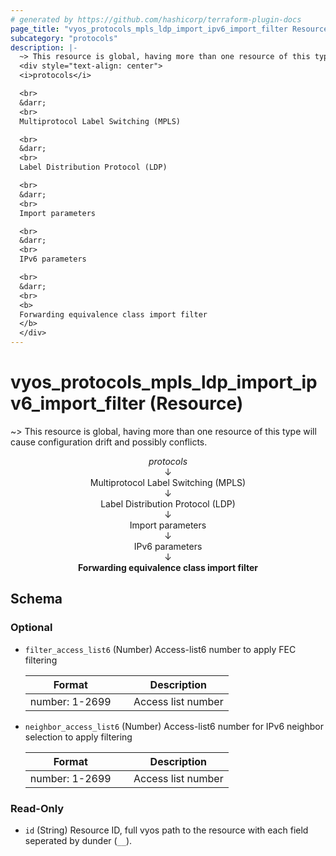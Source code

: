 ```yaml
---
# generated by https://github.com/hashicorp/terraform-plugin-docs
page_title: "vyos_protocols_mpls_ldp_import_ipv6_import_filter Resource - vyos"
subcategory: "protocols"
description: |-
  ~> This resource is global, having more than one resource of this type will cause configuration drift and possibly conflicts.
  <div style="text-align: center">
  <i>protocols</i>

  <br>
  &darr;
  <br>
  Multiprotocol Label Switching (MPLS)

  <br>
  &darr;
  <br>
  Label Distribution Protocol (LDP)

  <br>
  &darr;
  <br>
  Import parameters

  <br>
  &darr;
  <br>
  IPv6 parameters

  <br>
  &darr;
  <br>
  <b>
  Forwarding equivalence class import filter
  </b>
  </div>
---
```


# vyos_protocols_mpls_ldp_import_ipv6_import_filter (Resource)

~> This resource is global, having more than one resource of this type will cause configuration drift and possibly conflicts.

<div style="text-align: center">
<i>protocols</i>

<br>
&darr;
<br>
Multiprotocol Label Switching (MPLS)

<br>
&darr;
<br>
Label Distribution Protocol (LDP)

<br>
&darr;
<br>
Import parameters

<br>
&darr;
<br>
IPv6 parameters

<br>
&darr;
<br>
<b>
Forwarding equivalence class import filter
</b>
</div>



<!-- schema generated by tfplugindocs -->
## Schema

### Optional

- `filter_access_list6` (Number) Access-list6 number to apply FEC filtering

    |  Format &emsp; | Description  |
    |----------|---------------|
    |  number: 1-2699  &emsp; |  Access list number  |
- `neighbor_access_list6` (Number) Access-list6 number for IPv6 neighbor selection to apply filtering

    |  Format &emsp; | Description  |
    |----------|---------------|
    |  number: 1-2699  &emsp; |  Access list number  |

### Read-Only

- `id` (String) Resource ID, full vyos path to the resource with each field seperated by dunder (`__`).
